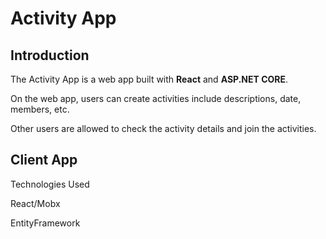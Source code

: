 # Activity App

## Introduction

The Activity App is a web app built with **React** and **ASP.NET CORE**.

On the web app, users can create activities include descriptions, date, members, etc.

Other users are allowed to check the activity details and join the activities.

## Client App

Technologies Used

React/Mobx

EntityFramework
